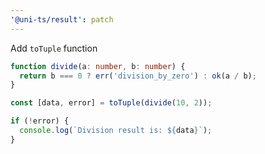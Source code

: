 ```yaml
---
'@uni-ts/result': patch
---
```


Add `toTuple` function

```typescript
function divide(a: number, b: number) {
  return b === 0 ? err('division_by_zero') : ok(a / b);
}

const [data, error] = toTuple(divide(10, 2));

if (!error) {
  console.log(`Division result is: ${data}`);
}
```
